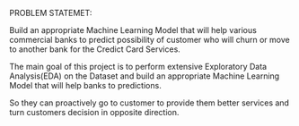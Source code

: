 PROBLEM STATEMET:

Build an appropriate Machine Learning Model that will help various commercial banks to predict possibility of customer who will churn or move to another bank for the Credict Card Services.

The main goal of this project is to perform extensive Exploratory Data Analysis(EDA) on the Dataset and build an appropriate Machine Learning Model that will help banks to predictions.

So they can proactively go to customer to provide them better services and turn customers decision in opposite direction.